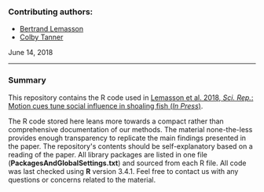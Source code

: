 ### Contributing authors: 
* [Bertrand Lemasson](brilraven@gmail.com)
* [Colby Tanner](ctanner@misericordia.edu)  

June 14, 2018

---

### Summary
This repository contains the R code used in [Lemasson et al. 2018, *Sci. Rep.*: Motion cues tune social influence in shoaling fish (*In Press*)]().

The R code stored here leans more towards a compact rather than comprehensive documentation of our methods. The material none-the-less provides enough transparency to replicate the main findings presented in the paper. The repository's contents should be self-explanatory based on a reading of the paper. All library packages are listed in one file (**PackagesAndGlobalSettings.txt**) and sourced from each R file.  All code was last checked using **R** version 3.4.1. Feel free to contact us with any questions or concerns related to the material.


